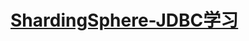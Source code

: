# [ShardingSphere-JDBC学习](https://shardingsphere.apache.org/document/5.1.1/cn/user-manual/shardingsphere-jdbc/)
